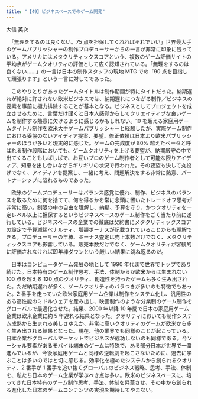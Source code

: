 ```yaml
---
title: "【49】ビジネスベースでのゲーム開発"
---
```



大信 英次


　「無理をするのは良くない。75 点を担保してくれればそれでいい」世界最大手のゲームパブリッシャーの制作プロデューサーからの一言が非常に印象に残っている。アメリカにはメタクリティックスコアという、複数のゲーム評価サイトの平均点がゲームクオリティの評価として広く認知されている。「無理をするのは良くない……」の一言は日本の制作スタッフの現地 MTG での「90 点を目指して頑張ります」という一言に対してであった。

　このやりとりがあったゲームタイトルは制作期間が特にタイトだった。納期遅れが絶対に許されない欧米ビジネスでは、納期遅れにつながる制作／ビジネスの要素を事前に極力排除することが基本となる。ビジネスとしてプロジェクトを成立させるために、言葉だけ聞くと日本人感覚からしてクリエイティブな良いゲームを制作する熱意に欠けるように感じるかもしれない。10 を超える家庭用ゲームタイトル制作を欧米大手ゲームパブリッシャーと経験したが、実際ゲーム制作における妥協のないアイディア提案、要望、修正依頼は日本より欧米パブリッシャーのほうが多いと現実的に感じた。ゲームの完成度が 80% 越えたベータと呼ばれる制作段階においても、ゲームクオリティを上げる要望が、納期厳守の中で出てくることもしばしばで、お互いプロのゲーム制作者として可能な限りアイディア、知恵を出し合いながらギリギリの状況で行われた。その要望も決して丸投げでなく、アイディアを提案し、一緒に考え、問題解決をする非常に熱意、パートナーシップに溢れるものであった。

　欧米のゲームプロデューサーはバランス感覚に優れ、制作、ビジネスのバランスを取るために何を捨てて、何を得るかを常に念頭に置いたトレードオフ思考が非常に高い。制限の中の自由を理解し、納期、予算を守り、かつクオリティを一定レベル以上に担保するというビジネスベースのゲーム制作をごく当たり前に遂行している。ビジネスベースの企業での徹底は契約書にメタクリティックスコアの設定で予算減額ペナルティ、増額ボーナスが記載されていることからも理解できる。プロデューサーの年棒、ボーナス査定は売上本数だけでなく、メタクリティックスコアも影響している。販売本数だけでなく、ゲームクオリティが客観的に評価されなければ即年棒ダウンという厳しい結果に跳ね返るのだ。

　日本はコンピュータゲーム発展の地として 1990 年代まで世界でトップであり続けた。日本特有のゲーム制作思考、手法、体制からか欧米からは生まれない 100 点を超える 120 点のクオリティ、創造性を持ったゲームも多く生み出された。ただ納期遅れが多く、ゲームクオリティのバラつきが多いのも特徴でもあった。2 番手を走っていた欧米家庭用ゲーム企業は制作をシステム化し、汎用性のある高性能のミドルウェアを産み出し、映画制作のような分業制のゲーム制作をグローバルで最適化させた。結果、2000 年以降 10 年間で日本の家庭用ゲーム企業は欧米企業に約 5 年遅れる結果となった。クオリティにおいても制作システム成熟から生まれる美しさゆえか、非常に高いクオリティのゲームが欧米から多く生み出される結果となった。現在、他の業界でも同様のことが起こっている。日本企業がグローバルマーケットでビジネスが成功しないのも同様である。今ソーシャル要素があるモバイル端末のゲームは特殊で、ある部分日本が世界で一番進んでいるが、今後家庭用ゲームと同様の逆転劇を起こさないために、過去に学ぶことは多いのではと切に感じる。効率化を極めたシステムから創られるクオリティ、2 番手が 1 番手を追い抜くグローバルのビジネス戦略、思考、手法、体制を、私たち日本のゲーム企業が学ぶべき点は多い。欧米のビジネスベースに、培ってきた日本特有のゲーム制作思考、手法、体制を昇華させ、その中から創られる進化した日本のゲームコンテンツの実現を期待してやまない。
